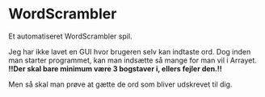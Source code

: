 # WordScrambler


Et automatiseret WordScrambler spil. 

Jeg har ikke lavet en GUI hvor brugeren selv kan indtaste ord. Dog inden man starter programmet, kan man indsætte så mange for man vil i Arrayet.
**!!Der skal bare minimum være 3 bogstaver i, ellers fejler den.!!**

Men så skal man prøve at gætte de ord som bliver udskrevet til dig.
